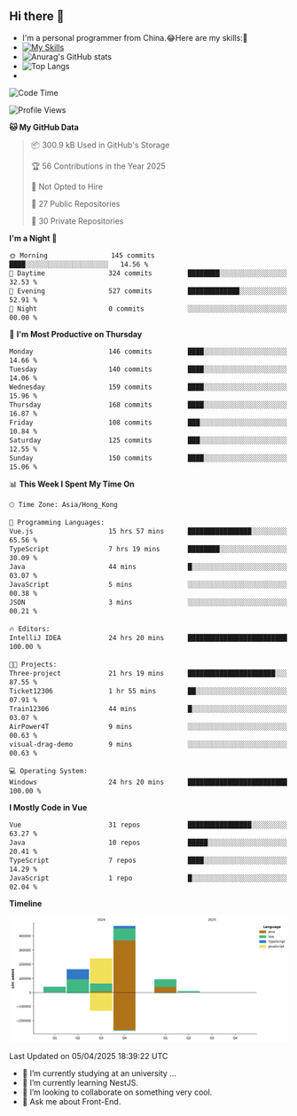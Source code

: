 ## Hi there 👋
- I'm a personal programmer from China.😂Here are my skills:🤔
- [![My Skills](https://skillicons.dev/icons?i=js,html,css,vue,typescript,java,golang)](https://skillicons.dev)
- ![Anurag's GitHub stats](https://github-readme-stats.vercel.app/api?username=FluffyChi-Xing&count_private=true&show_icons=true&theme=radical)
- ![Top Langs](https://github-readme-stats.vercel.app/api/top-langs/?username=FluffyChi-Xing)
- <!--START_SECTION:waka-->
![Code Time](http://img.shields.io/badge/Code%20Time-1%2C278%20hrs%2050%20mins-blue)

![Profile Views](http://img.shields.io/badge/Profile%20Views-0-blue)

**🐱 My GitHub Data** 

> 📦 300.9 kB Used in GitHub's Storage 
 > 
> 🏆 56 Contributions in the Year 2025
 > 
> 🚫 Not Opted to Hire
 > 
> 📜 27 Public Repositories 
 > 
> 🔑 30 Private Repositories 
 > 
**I'm a Night 🦉** 

```text
🌞 Morning                145 commits         ████░░░░░░░░░░░░░░░░░░░░░   14.56 % 
🌆 Daytime                324 commits         ████████░░░░░░░░░░░░░░░░░   32.53 % 
🌃 Evening                527 commits         █████████████░░░░░░░░░░░░   52.91 % 
🌙 Night                  0 commits           ░░░░░░░░░░░░░░░░░░░░░░░░░   00.00 % 
```
📅 **I'm Most Productive on Thursday** 

```text
Monday                   146 commits         ████░░░░░░░░░░░░░░░░░░░░░   14.66 % 
Tuesday                  140 commits         ████░░░░░░░░░░░░░░░░░░░░░   14.06 % 
Wednesday                159 commits         ████░░░░░░░░░░░░░░░░░░░░░   15.96 % 
Thursday                 168 commits         ████░░░░░░░░░░░░░░░░░░░░░   16.87 % 
Friday                   108 commits         ███░░░░░░░░░░░░░░░░░░░░░░   10.84 % 
Saturday                 125 commits         ███░░░░░░░░░░░░░░░░░░░░░░   12.55 % 
Sunday                   150 commits         ████░░░░░░░░░░░░░░░░░░░░░   15.06 % 
```


📊 **This Week I Spent My Time On** 

```text
🕑︎ Time Zone: Asia/Hong_Kong

💬 Programming Languages: 
Vue.js                   15 hrs 57 mins      ████████████████░░░░░░░░░   65.56 % 
TypeScript               7 hrs 19 mins       ████████░░░░░░░░░░░░░░░░░   30.09 % 
Java                     44 mins             █░░░░░░░░░░░░░░░░░░░░░░░░   03.07 % 
JavaScript               5 mins              ░░░░░░░░░░░░░░░░░░░░░░░░░   00.38 % 
JSON                     3 mins              ░░░░░░░░░░░░░░░░░░░░░░░░░   00.21 % 

🔥 Editors: 
IntelliJ IDEA            24 hrs 20 mins      █████████████████████████   100.00 % 

🐱‍💻 Projects: 
Three-project            21 hrs 19 mins      ██████████████████████░░░   87.55 % 
Ticket12306              1 hr 55 mins        ██░░░░░░░░░░░░░░░░░░░░░░░   07.91 % 
Train12306               44 mins             █░░░░░░░░░░░░░░░░░░░░░░░░   03.07 % 
AirPower4T               9 mins              ░░░░░░░░░░░░░░░░░░░░░░░░░   00.63 % 
visual-drag-demo         9 mins              ░░░░░░░░░░░░░░░░░░░░░░░░░   00.63 % 

💻 Operating System: 
Windows                  24 hrs 20 mins      █████████████████████████   100.00 % 
```

**I Mostly Code in Vue** 

```text
Vue                      31 repos            ████████████████░░░░░░░░░   63.27 % 
Java                     10 repos            █████░░░░░░░░░░░░░░░░░░░░   20.41 % 
TypeScript               7 repos             ████░░░░░░░░░░░░░░░░░░░░░   14.29 % 
JavaScript               1 repo              █░░░░░░░░░░░░░░░░░░░░░░░░   02.04 % 
```



**Timeline**

![Lines of Code chart](https://raw.githubusercontent.com/FluffyChi-Xing/FluffyChi-Xing/main/assets/bar_graph.png)


 Last Updated on 05/04/2025 18:39:22 UTC
<!--END_SECTION:waka-->
- 🔭 I’m currently studying at an university ...
- 🌱 I’m currently learning NestJS.
- 👯 I’m looking to collaborate on something very cool.
- 💬 Ask me about Front-End.
